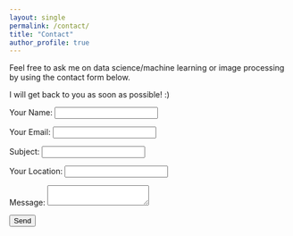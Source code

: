 ```yaml
---
layout: single
permalink: /contact/
title: "Contact"
author_profile: true
---
```


Feel free to ask me on data science/machine learning or image processing by using the contact form below. 

I will get back to you as soon as possible! :)

<form name="contact" method="POST" action="https://formspree.io/xayozngg">
  <p>
    <label>Your Name: <input type="text" name="name" /></label>
  </p>
  <p>
    <label>Your Email: <input type="email" name="email" /></label>
  </p>
  <p>
    <label>Subject: <input type="text" name="subject" /></label>
  </p>
  <p>
    <label>Your Location: <input type="text" name="location" /></label>
  </p>
  <p>
    <label>Message: <textarea name="message"></textarea></label>
  </p>
  <p>
    <button type="submit">Send</button>
  </p>
    <input type="hidden" name="_next" value="https://naeem-bebit.github.io/thankyou.html"/>
    <input type="text" name="_gotcha" style="display:none" />
</form>
